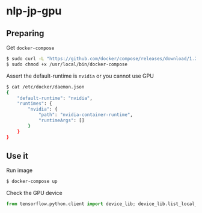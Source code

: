 # nlp-jp-gpu

## Preparing

Get `docker-compose`

```bash
$ sudo curl -L "https://github.com/docker/compose/releases/download/1.24.0/docker-compose-$(uname -s)-$(uname -m)" -o /usr/local/bin/docker-compose
$ sudo chmod +x /usr/local/bin/docker-compose
```

Assert the default-runtime is `nvidia` or you cannot use GPU

```bash
$ cat /etc/docker/daemon.json
{
    "default-runtime": "nvidia",
    "runtimes": {
        "nvidia": {
            "path": "nvidia-container-runtime",
            "runtimeArgs": []
        }
    }
}
```

## Use it

Run image

```bash
$ docker-compose up
```

Check the GPU device

```python
from tensorflow.python.client import device_lib; device_lib.list_local_devices()
```
